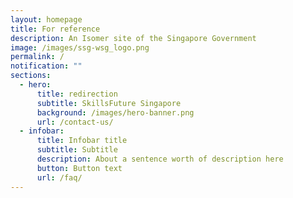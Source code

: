 ```yaml
---
layout: homepage
title: For reference
description: An Isomer site of the Singapore Government
image: /images/ssg-wsg_logo.png
permalink: /
notification: ""
sections:
  - hero:
      title: redirection
      subtitle: SkillsFuture Singapore
      background: /images/hero-banner.png
      url: /contact-us/
  - infobar:
      title: Infobar title
      subtitle: Subtitle
      description: About a sentence worth of description here
      button: Button text
      url: /faq/
---
```

